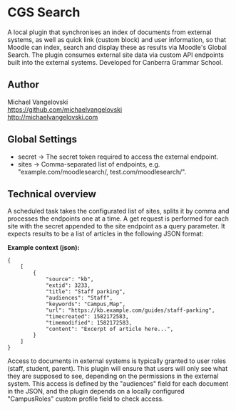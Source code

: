 

# CGS Search

A local plugin that synchronises an index of documents from external systems, as well as quick link (custom block) and user information, so that Moodle can index, search and display these as results via Moodle's Global Search. The plugin consumes external site data via custom API endpoints built into the external systems. Developed for Canberra Grammar School.

Author
--------
Michael Vangelovski<br/>
<https://github.com/michaelvangelovski><br/>
<http://michaelvangelovski.com>

## Global Settings
 - secret → The secret token required to access the external endpoint.
 - sites → Comma-separated list of endpoints, e.g. "example.com/moodlesearch/, test.com/moodlesearch/".

## Technical overview
A scheduled task takes the configurated list of sites, splits it by comma and processes the endpoints one at a time. A get request is performed for each site with the secret appended to the site endpoint as a query parameter. It expects results to be a list of articles in the following JSON format:

**Example context (json):**

    {
    	[
    		{
    			"source": "kb",
    			"extid": 3233,
    			"title": "Staff parking",
    			"audiences": "Staff",
    			"keywords": "Campus,Map",
    			"url": "https://kb.example.com/guides/staff-parking",
    			"timecreated": 1582172583,
    			"timemodified": 1582172583,
    			"content": "Excerpt of article here...",
    		}
    	]
    }

Access to documents in external systems is typically granted to user roles (staff, student, parent). This plugin will ensure that users will only see what they are supposed to see, depending on the permissions in the external system. This access is defined by the "audiences" field for each document in the JSON, and the plugin depends on a locally configured "CampusRoles" custom profile field to check access.